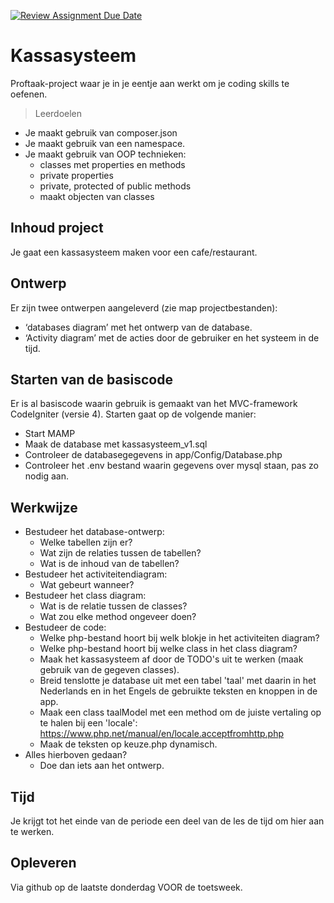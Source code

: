 [![Review Assignment Due Date](https://classroom.github.com/assets/deadline-readme-button-24ddc0f5d75046c5622901739e7c5dd533143b0c8e959d652212380cedb1ea36.svg)](https://classroom.github.com/a/XWk94b5d)
# Kassasysteem
Proftaak-project waar je in je eentje aan werkt om je coding skills te oefenen.

>Leerdoelen
* Je maakt gebruik van composer.json
* Je maakt gebruik van een namespace.
* Je maakt gebruik van OOP technieken:
  * classes met properties en methods
  * private properties 
  * private, protected of public methods 
  * maakt objecten van classes
  
## Inhoud project
Je gaat een kassasysteem maken voor een cafe/restaurant.

## Ontwerp
Er zijn twee ontwerpen aangeleverd (zie map projectbestanden):
* ‘databases diagram’ met het ontwerp van de database.
* ‘Activity diagram’ met de acties door de gebruiker en het systeem in de tijd.

## Starten van de basiscode
Er is al basiscode waarin gebruik is gemaakt van het MVC-framework CodeIgniter (versie 4). Starten gaat op de volgende manier:
* Start MAMP
* Maak de database met kassasysteem_v1.sql
* Controleer de databasegegevens in app/Config/Database.php
* Controleer het .env bestand waarin gegevens over mysql staan, pas zo nodig aan.

## Werkwijze
* Bestudeer het database-ontwerp:
  - Welke tabellen zijn er?
  - Wat zijn de relaties tussen de tabellen?
  - Wat is de inhoud van de tabellen?
* Bestudeer het activiteitendiagram:
  * Wat gebeurt wanneer? 
* Bestudeer het class diagram:
  * Wat is de relatie tussen de classes?
  * Wat zou elke method ongeveer doen?
* Bestudeer de code:
  - Welke php-bestand hoort bij welk blokje in het activiteiten diagram?
  - Welke php-bestand hoort bij welke class in het class diagram?
  - Maak het kassasysteem af door de TODO's uit te werken (maak gebruik van de gegeven classes).
  - Breid tenslotte je database uit met een tabel 'taal' met daarin in het Nederlands en in het Engels de gebruikte teksten en knoppen in de app.
  - Maak een class taalModel met een method om de juiste vertaling op te halen bij een 'locale': https://www.php.net/manual/en/locale.acceptfromhttp.php
  - Maak de teksten op keuze.php dynamisch.
* Alles hierboven gedaan?
  * Doe dan iets aan het ontwerp.

## Tijd
Je krijgt tot het einde van de periode een deel van de les de tijd om hier aan te werken.

## Opleveren
Via github op de laatste donderdag VOOR de toetsweek.